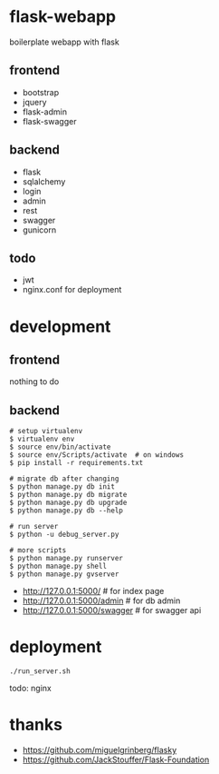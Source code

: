 flask-webapp
========
boilerplate webapp with flask

## frontend

*   bootstrap
*   jquery
*   flask-admin
*   flask-swagger

## backend
*   flask
*   sqlalchemy
*   login
*   admin
*   rest
*   swagger
*   gunicorn

## todo
*   jwt
*   nginx.conf for deployment

development
========
## frontend

nothing to do

## backend
```
# setup virtualenv 
$ virtualenv env
$ source env/bin/activate
$ source env/Scripts/activate  # on windows
$ pip install -r requirements.txt

# migrate db after changing
$ python manage.py db init
$ python manage.py db migrate
$ python manage.py db upgrade
$ python manage.py db --help

# run server
$ python -u debug_server.py

# more scripts
$ python manage.py runserver
$ python manage.py shell
$ python manage.py gvserver

```
*   http://127.0.0.1:5000/  # for index page
*   http://127.0.0.1:5000/admin  # for db admin
*   http://127.0.0.1:5000/swagger  # for swagger api


deployment
========
```
./run_server.sh
```

todo: nginx

thanks
======
*   https://github.com/miguelgrinberg/flasky
*   https://github.com/JackStouffer/Flask-Foundation
